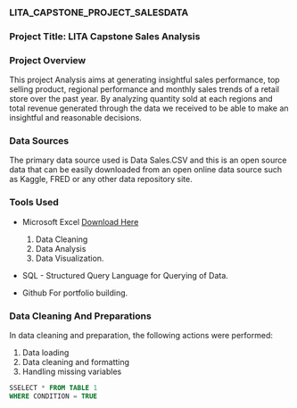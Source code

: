### LITA_CAPSTONE_PROJECT_SALESDATA

### Project  Title: LITA Capstone Sales Analysis

### Project Overview
This project Analysis aims at generating insightful sales performance, top selling product, regional performance and monthly sales trends of a retail store over the past year. By analyzing quantity sold at each regions and total revenue generated through the data we received to be able to make an insightful and reasonable decisions.

### Data Sources
The primary data source used is Data Sales.CSV and this is an open source data that can be easily downloaded from an open online data source such as Kaggle, FRED or any other data repository site.

### Tools Used
- Microsoft Excel [Download Here](https://www.microsoft.com)
  1. Data Cleaning
  2. Data Analysis
  3. Data Visualization.
     
- SQL - Structured Query Language for Querying of Data.
- Github For portfolio building.

 ### Data Cleaning And Preparations
In data cleaning and preparation, the following actions were performed:
1. Data loading
2. Data cleaning and formatting
3. Handling missing variables

```SQL
SSELECT * FROM TABLE 1
WHERE CONDITION = TRUE

  
